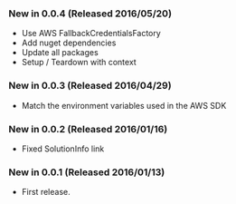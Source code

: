 ### New in 0.0.4 (Released 2016/05/20)
* Use AWS FallbackCredentialsFactory
* Add nuget dependencies
* Update all packages
* Setup / Teardown with context

### New in 0.0.3 (Released 2016/04/29)
* Match the environment variables used in the AWS SDK

### New in 0.0.2 (Released 2016/01/16)
* Fixed SolutionInfo link

### New in 0.0.1 (Released 2016/01/13)
* First release.